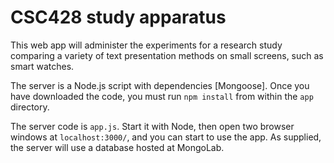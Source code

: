 # CSC428 study apparatus

This web app will administer the experiments for a research study comparing a variety of text presentation methods on small screens, such as smart watches.

The server is a Node.js script with dependencies [Mongoose]. Once you have downloaded the code, you must run `npm install` from within the `app` directory.

The server code is `app.js`. Start it with Node, then open two browser windows at `localhost:3000/`, and you can start to use the app.
As supplied, the server will use a database hosted at MongoLab.